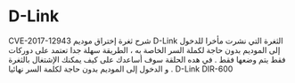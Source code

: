 # D-Link
CVE-2017-12943
شرح ثغرة إختراق موديم D-Link
الثغرة التي نشرت مأخرا للدخول إلى الموديم بدون حاجة لكملة السر الخاصة به ، الطريقة سهلة جدا تعتمد على دوركات فقط يتم وضعها فقط . 
في هده الحلقة سوف أساعدك على كيف يمكنك الإشتغال بالثغرة و الدخول إلى الموديم بدون حاجة لكلمة السر نهائيا . 
D-Link DIR-600
